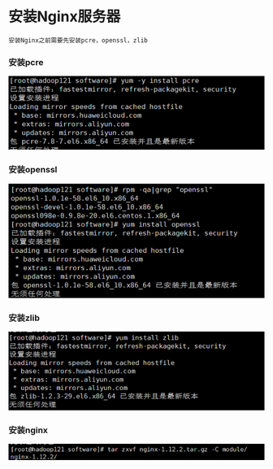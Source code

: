 # 安装Nginx服务器

~~~
安装Nginx之前需要先安装pcre，openssl，zlib
~~~

### 安装pcre

![1574177497665](安装Nginx服务器.assets/1574177497665.png)



### 安装openssl

![1574177522849](安装Nginx服务器.assets/1574177522849.png)





### 安装zlib

![1574177552458](安装Nginx服务器.assets/1574177552458.png)



### 安装nginx

![1574177566494](安装Nginx服务器.assets/1574177566494.png)







